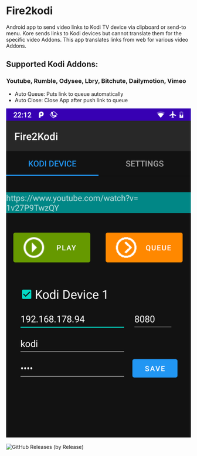 # Fire2kodi
Android app to send video links to Kodi TV device via clipboard or send-to menu. 
Kore sends links to Kodi devices but cannot translate them for the specific video Addons. 
This app translates links from web for various video Addons.  

## Supported Kodi Addons:
### Youtube, Rumble, Odysee, Lbry, Bitchute, Dailymotion, Vimeo 

- Auto Queue: Puts link to queue automatically
- Auto Close: Close App after push link to queue

![UI](Screenshot_20211018-221225.png)


![GitHub Releases (by Release)](https://img.shields.io/github/downloads/Isayso/Fire2kodi/v0.2/total)

